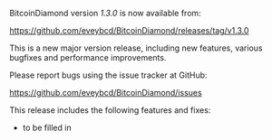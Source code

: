 BitcoinDiamond version *1.3.0* is now available from:

  <https://github.com/eveybcd/BitcoinDiamond/releases/tag/v1.3.0>

This is a new major version release, including new features, various 
bugfixes and performance improvements.

Please report bugs using the issue tracker at GitHub:

  <https://github.com/eveybcd/BitcoinDiamond/issues>

This release includes the following features and fixes:
 - to be filled in
